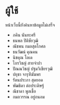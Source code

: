 # ผู้ใช้
หน้าเว็บนี้ยังค้นหาข้อมูลไม่เสร็จ
* ภคิน นันทะศรี
* ธนพล ปิติชัยวุฒิ
* ณัชพน กมลสุตโกศล
* ธนวัฒน์ คุณคน
* นิชคุณ โลเด
* ไกรวิชญ์ สายจำปา
* ปัณณวิชญ์ ปฐมวิเชียรวุฒิ
* ปยุชา จารุฑีฆัฆพร
* รัตนประภา สุดยอด
* พัฒธิดา ต่อประดิษฐ์
* ณิชาดา พูลเชื้อ
* กมลวรรณ อยู่ถนอม
